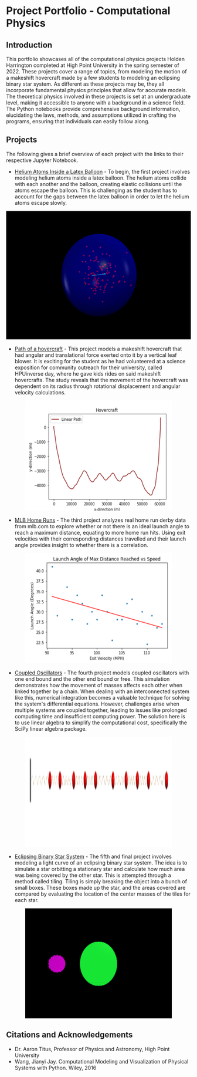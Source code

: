 # Project Portfolio - Computational Physics

## Introduction
This portfolio showcases all of the computational physics projects Holden Harrington completed at High Point University in the spring semester of 2022.  These projects cover a range of topics, from modeling the motion of a makeshift hovercraft made by a few students to modeling an eclipsing binary star system.  As different as these projects may be, they all incorporate fundamental physics principles that allow for accurate models.  The theoretical physics involved in these projects is set at an undergraduate level, making it accessible to anyone with a background in a science field.  The Python notebooks provide comprehensive background information, elucidating the laws, methods, and assumptions utilized in crafting the programs, ensuring that individuals can easily follow along.

## Projects
The following gives a brief overview of each project with the links to their respective Jupyter Notebook.

* [Helium Atoms Inside a Latex Balloon](https://github.com/HPUPhysics-PHY2200-S22/00-project-Holden-Harrington.git) - To begin, the first project involves modeling helium atoms inside a latex balloon.  The helium atoms collide with each another and the balloon, creating elastic collisions until the atoms escape the balloon.  This is challenging as the student has to account for the gaps between the latex balloon in order to let the helium atoms escape slowly.

<p align="center">
  <img 
    width="560"
    height="350"
    src="00-Picture.png"
  >
</p>

* [Path of a hovercraft](https://github.com/HPUPhysics-PHY2200-S22/01-project-Holden-Harrington.git) -  This project models a makeshift hovercraft that had angular and translational force exerted onto it by a vertical leaf blower.  It is exciting for the student as he had volunteered at a science exposition for community outreach for their university, called HPUinverse day, where he gave kids rides on said makeshift hovercrafts. The study reveals that the movement of the hovercraft was dependent on its radius through rotational displacement and angular velocity calculations.

<p align="center">
  <img 
    width="400"
    height="300"
    src="01-Picture.png"
  >
</p>

* [MLB Home Runs](https://github.com/HPUPhysics-PHY2200-S22/02-project-Holden-Harrington.git) - The third project analyzes real home run derby data from mlb.com to explore whether or not there is an ideal launch angle to reach a maximum distance, equating to more home run hits.  Using exit velocities with their corresponding distances travelled and their launch angle provides insight to whether there is a correlation.

<p align="center">
  <img 
    width="400"
    height="300"
    src="02-Picture.png"
  >
</p>

* [Coupled Oscillators](<https://github.com/HPUPhysics-PHY2200-S22/03-project-Holden-Harrington.git>) - The fourth project models coupled oscillators with one end bound and the other end bound or free.  This simulation demonstrates how the movement of masses affects each other when linked together by a chain.  When dealing with an interconnected system like this, numerical integration becomes a valuable technique for solving the system's differential equations.  However, challenges arise when multiple systems are coupled together, leading to issues like prolonged computing time and insufficient computing power.  The solution here is to use linear algebra to simplify the computational cost, specifically the SciPy linear algebra package.

<p align="center">
  <img 
    width="400"
    height="300"
    src="03-Picture.png"
  >
</p>

* [Eclipsing Binary Star System](<https://github.com/Holden-Harrington/Final_Portfolio_Computational_Physics/blob/main/Final-Project-Holden_Harrington.ipynb>) - The fifth and final project involves modeling a light curve of an eclipsing binary star system.  The idea is to simulate a star orbitting a stationary star and calculate how much area was being covered by the other star.  This is attempted through a method called tiling.  Tiling is simply breaking the object into a bunch of small boxes.  These boxes made up the star, and the areas covered are compared by evaluating the location of the center masses of the tiles for each star.

<p align="center">
  <img 
    width="400"
    height="300"
    src="04-Picture.png"
  >
</p>

## Citations and Acknowledgements
* Dr. Aaron Titus, Professor of Physics and Astronomy, High Point University
* Wang, Jianyi Jay. Computational Modeling and Visualization of Physical Systems with Python. Wiley, 2016
